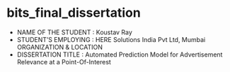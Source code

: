 # bits_final_dissertation

- NAME OF THE STUDENT	      	: Koustav Ray
- STUDENT’S EMPLOYING 		: HERE Solutions India Pvt Ltd, Mumbai
ORGANIZATION & LOCATION
- DISSERTATION  TITLE      	: Automated Prediction Model for Advertisement Relevance at a Point-Of-Interest

